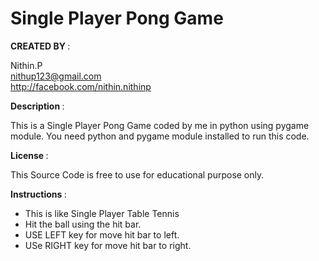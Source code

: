 
                                                                      
        
        
        
        
                  
   <h1><b>Single Player Pong Game </b></h1>                                                                     
                                                                      
 <b>CREATED BY </b>   :  
 
 Nithin.P                                          
 									              	nithup123@gmail.com                               
                    http://facebook.com/nithin.nithinp                
                         
                         
                         
                                                                      
<b> Description  </b> :  

This is a Single Player Pong Game  coded by me in python using pygame module. You need python and pygame module installed to run this code.         
       
       
                                                                      
 <b>License   </b>    : 
 
 This Source Code is free to use for educational purpose only.                     
 
 
                                                                      
 <b>Instructions </b> :  
 <ul>
<li> This is like Single Player Table Tennis </li>          
<li> Hit the ball using the hit bar.  </li>                   
<li> USE LEFT key for move hit bar to left.  </li>            
<li>USe RIGHT key for move hit bar to right.   </li>         
 </ul>                                                                
